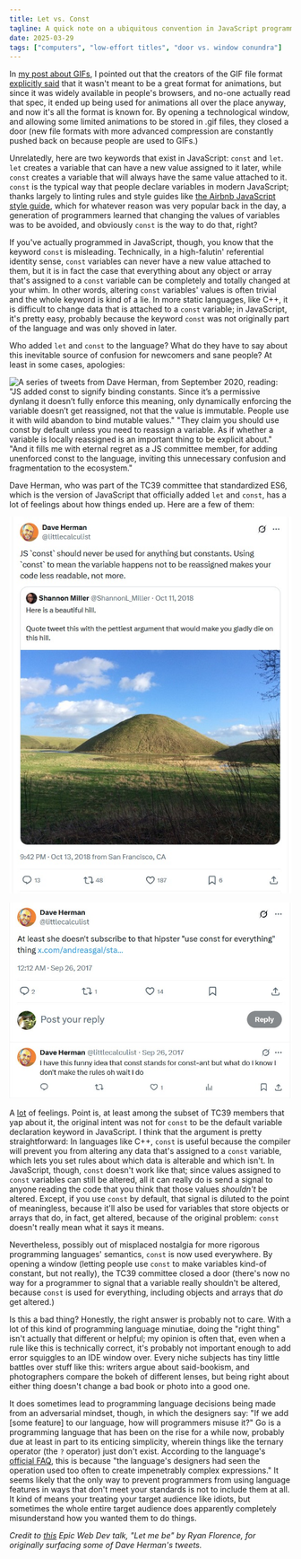 ```yaml
---
title: Let vs. Const
tagline: A quick note on a ubiquitous convention in JavaScript programming.
date: 2025-03-29
tags: ["computers", "low-effort titles", "door vs. window conundra"]
---
```


In [my post about GIFs](/blog/gif), I pointed out that the creators of the GIF file format [explicitly said](https://www.w3.org/Graphics/GIF/spec-gif89a.txt) that it wasn't meant to be a great format for animations, but since it was widely available in people's browsers, and no-one actually read that spec, it ended up being used for animations all over the place anyway, and now it's all the format is known for. By opening a technological window, and allowing some limited animations to be stored in .gif files, they closed a door (new file formats with more advanced compression are constantly pushed back on because people are used to GIFs.)

Unrelatedly, here are two keywords that exist in JavaScript: `const` and `let`. `let` creates a variable that can have a new value assigned to it later, while `const` creates a variable that will always have the same value attached to it. `const` is the typical way that people declare variables in modern JavaScript; thanks largely to linting rules and style guides like [the Airbnb JavaScript style guide](https://github.com/airbnb/javascript), which for whatever reason was very popular back in the day, a generation of programmers learned that changing the values of variables was to be avoided, and obviously `const` is the way to do that, right?

<!-- more -->

If you've actually programmed in JavaScript, though, you know that the keyword `const` is misleading. Technically, in a high-falutin' referential identity sense, `const` variables can never have a new value attached to them, but it is in fact the case that everything about any object or array that's assigned to a `const` variable can be completely and totally changed at your whim. In other words, altering `const` variables' values is often trivial and the whole keyword is kind of a lie. In more static languages, like C++, it is difficult to change data that is attached to a `const` variable; in JavaScript, it's pretty easy, probably because the keyword `const` was not originally part of the language and was only shoved in later.

Who added `let` and `const` to the language? What do they have to say about this inevitable source of confusion for newcomers and sane people? At least in some cases, apologies:

![A series of tweets from Dave Herman, from September 2020, reading: "JS added const to signify binding constants. Since it’s a permissive dynlang it doesn’t fully enforce this meaning, only dynamically enforcing the *variable* doesn’t get reassigned, not that the *value* is immutable. People use it with wild abandon to bind mutable values." "They claim you should use const by default unless you need to reassign a variable. As if whether a variable is locally reassigned is an important thing to be explicit about." "And it fills me with eternal regret as a JS committee member, for adding unenforced const to the language, inviting this unnecessary confusion and fragmentation to the ecosystem."](../../../assets/posts/let-vs-const/unenforced.jpg)

Dave Herman, who was part of the TC39 committee that standardized ES6, which is the version of JavaScript that officially added `let` and `const`, has a lot of feelings about how things ended up. Here are a few of them:

![A tweet by Shannon Miller reading: "Here is a beautiful hill. Quote tweet this with the pettiest argument that would make you gladly die on this hill." Dave Herman replies: "JS `const` should never be used for anything but constants. Using `const` to mean the variable happens not to be reassigned makes your code less readable, not more."](../../../assets/posts/let-vs-const/hill.jpg)

![Dave Herman quoting a deleted tweet, adding the text "At least she doesn't subscribe to that hipster "use const for everything" thing", with the follow-up tweet "I have this funny idea that const stands for const-ant but what do I know I don't make the rules oh wait I do"](../../../assets/posts/let-vs-const/rules.jpg)

A [lot](https://x.com/search?q=from%3Alittlecalculist%20const&src=typed_query) of feelings. Point is, at least among the subset of TC39 members that yap about it, the original intent was not for `const` to be the default variable declaration keyword in JavaScript. I think that the argument is pretty straightforward: In languages like C++, `const` is useful because the compiler will prevent you from altering any data that's assigned to a `const` variable, which lets you set rules about which data is alterable and which isn't. In JavaScript, though, `const` doesn't work like that; since values assigned to `const` variables can still be altered, all it can really do is send a signal to anyone reading the code that you think that those values _shouldn't_ be altered. Except, if you use `const` by default, that signal is diluted to the point of meaningless, because it'll also be used for variables that store objects or arrays that do, in fact, get altered, because of the original problem: `const` doesn't really mean what it says it means.

Nevertheless, possibly out of misplaced nostalgia for more rigorous programming languages' semantics, `const` is now used everywhere. By opening a window (letting people use `const` to make variables kind-of constant, but not really), the TC39 committee closed a door (there's now no way for a programmer to signal that a variable really shouldn't be altered, because `const` is used for everything, including objects and arrays that _do_ get altered.)

Is this a bad thing? Honestly, the right answer is probably not to care. With a lot of this kind of programming language minutiae, doing the "right thing" isn't actually that different or helpful; my opinion is often that, even when a rule like this is technically correct, it's probably not important enough to add error squiggles to an IDE window over. Every niche subjects has tiny little battles over stuff like this: writers argue about said-bookism, and photographers compare the bokeh of different lenses, but being right about either thing doesn't change a bad book or photo into a good one.

It does sometimes lead to programming language decisions being made from an adversarial mindset, though, in which the designers say: "If we add [some feature] to our language, how will programmers misuse it?" Go is a programming language that has been on the rise for a while now, probably due at least in part to its enticing simplicity, wherein things like the ternary operator (the `?` operator) just don't exist. According to the language's [official FAQ](https://go.dev/doc/faq#Does_Go_have_a_ternary_form), this is because "the language's designers had seen the operation used too often to create impenetrably complex expressions." It seems likely that the only way to prevent programmers from using language features in ways that don't meet your standards is not to include them at all. It kind of means your treating your target audience like idiots, but sometimes the whole entire target audience does apparently completely misunderstand how you wanted them to do things.

_Credit to [this](https://www.epicweb.dev/talks/let-me-be) Epic Web Dev talk, "Let me be" by Ryan Florence, for originally surfacing some of Dave Herman's tweets._
